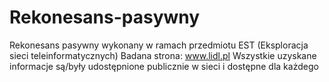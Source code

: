 # Rekonesans-pasywny
Rekonesans pasywny wykonany w ramach przedmiotu EST (Eksploracja sieci teleinformatycznych)
Badana strona: www.lidl.pl
Wszystkie uzyskane informacje są/były udostępnione publicznie w sieci i dostępne dla każdego
